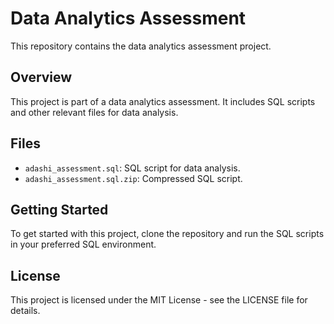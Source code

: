 # Data Analytics Assessment

This repository contains the data analytics assessment project.

## Overview

This project is part of a data analytics assessment. It includes SQL scripts and other relevant files for data analysis.

## Files

- `adashi_assessment.sql`: SQL script for data analysis.
- `adashi_assessment.sql.zip`: Compressed SQL script.

## Getting Started

To get started with this project, clone the repository and run the SQL scripts in your preferred SQL environment.

## License

This project is licensed under the MIT License - see the LICENSE file for details. 
